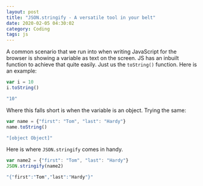 ```yaml
---
layout: post
title: "JSON.stringify - A versatile tool in your belt"
date: 2020-02-05 04:30:02
category: Coding
tags: js
---
```

A common scenario that we run into when writing JavaScript for the browser is showing a variable as text on the screen. JS has an inbuilt function to achieve that quite easily. Just us the `toString()` function. Here is an example:

```js
var i = 10
i.toString()

"10"
```

Where this falls short is when the variable is an object. Trying the same:

```js
var name = {"first": "Tom", "last": "Hardy"}
name.toString()

"[object Object]"
```

Here is where `JSON.stringify` comes in handy.

```js
var name2 = {"first": "Tom", "last": "Hardy"}
JSON.stringify(name2)

"{"first":"Tom","last":"Hardy"}"
```
